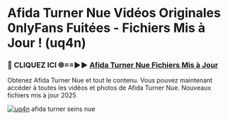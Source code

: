 # Afida Turner Nue Vidéos Originales 0nlyFans Fuitées - Fichiers Mis à Jour ! (uq4n)

<h3>🔴 CLIQUEZ ICI 🌐==►► <a href="https://tinyurl.com/2pmr4ezf" rel="nofollow">Afida Turner Nue Fichiers Mis à Jour</a></h3>

Obtenez Afida Turner Nue et tout le contenu. Vous pouvez maintenant accéder à toutes les vidéos et photos de Afida Turner Nue. Nouveaux fichiers mis à jour 2025

[![uq4n](https://i.imgur.com/6SNvagu.gif)](https://tinyurl.com/2pmr4ezf)
afida turner seins nue